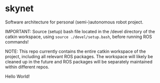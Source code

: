 # skynet

Software architecture for personal (semi-)autonomous robot project.

IMPORTANT: Source (setup) bash file located in the /devel directory of the catkin workspace, using `source ./devel/setup.bash`, before running ROS commands!

NOTE: This repo currently contains the entire catkin workspace of the project, including all relevant ROS packages. The workspace will likely be cleaned up in the future and ROS packages will be separately maintained within different repos.

Hello World!
